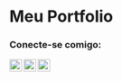 # Meu Portfolio


### Conecte-se comigo:

[<img align="left" alt="codeSTACKr | Behance" width="22px" src="https://cdn.jsdelivr.net/npm/simple-icons@v3/icons/behance.svg" />][behance]
[<img align="left" alt="codeSTACKr | LinkedIn" width="22px" src="https://cdn.jsdelivr.net/npm/simple-icons@v3/icons/linkedin.svg" />][linkedin]
[<img align="left" alt="codeSTACKr | Instagram" width="22px" src="https://cdn.jsdelivr.net/npm/simple-icons@v3/icons/instagram.svg" />][instagram]

[behance]: https://www.behance.net/ronnybrasil
[instagram]: https://www.instagram.com/ronny.bsp/
[linkedin]: https://www.linkedin.com/in/ronny-brasil/
